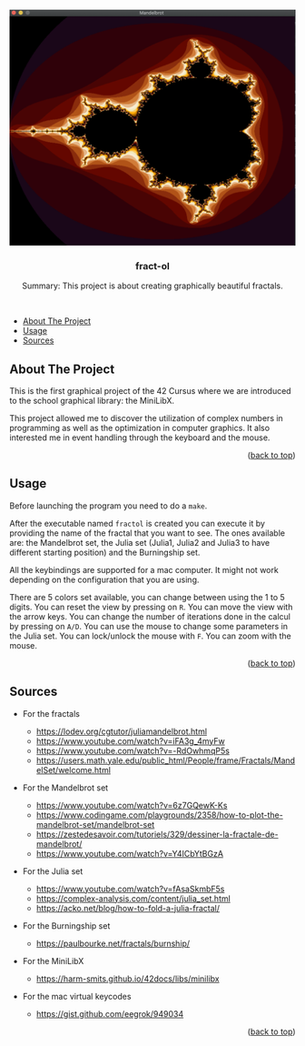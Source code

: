 
<a name="readme-top"></a>

<!-- PROJECT LOGO -->
<br>
<div align="center">
  <img src="logo.png" alt="Logo" />

  <h3 align="center">fract-ol</h3>

  <p align="center">
    Summary:
    This project is about creating graphically beautiful fractals.
  </p>
  <br>
</div>

<!-- TABLE OF CONTENTS -->

- [About The Project](#about-the-project)
- [Usage](#usage)
- [Sources](#sources)

<!-- ABOUT THE PROJECT -->
## About The Project

This is the first graphical project of the 42 Cursus where we are introduced to the school graphical library: the MiniLibX.

This project allowed me to discover the utilization of complex numbers in programming as well as the optimization in computer graphics. It also interested me in event handling through the keyboard and the mouse.

<p align="right">(<a href="#readme-top">back to top</a>)</p>

<!-- USAGE EXAMPLES -->
## Usage

Before launching the program you need to do a `make`.

After the executable named `fractol` is created you can execute it by providing the name of the fractal that you want to see.
The ones available are: the Mandelbrot set, the Julia set (Julia1, Julia2 and Julia3 to have different starting position) and the Burningship set.

All the keybindings are supported for a mac computer. It might not work depending on the configuration that you are using.

There are 5 colors set available, you can change between using the 1 to 5 digits.
You can reset the view by pressing on `R`.
You can move the view with the arrow keys.
You can change the number of iterations done in the calcul by pressing on `A/D`.
You can use the mouse to change some parameters in the Julia set. You can lock/unlock the mouse with `F`.
You can zoom with the mouse.

<p align="right">(<a href="#readme-top">back to top</a>)</p>

<!-- SOURCES -->
## Sources
* For the fractals
  * https://lodev.org/cgtutor/juliamandelbrot.html
  * https://www.youtube.com/watch?v=iFA3g_4myFw
  * https://www.youtube.com/watch?v=-RdOwhmqP5s
  * https://users.math.yale.edu/public_html/People/frame/Fractals/MandelSet/welcome.html

* For the Mandelbrot set
  * https://www.youtube.com/watch?v=6z7GQewK-Ks
  * https://www.codingame.com/playgrounds/2358/how-to-plot-the-mandelbrot-set/mandelbrot-set
  * https://zestedesavoir.com/tutoriels/329/dessiner-la-fractale-de-mandelbrot/
  * https://www.youtube.com/watch?v=Y4ICbYtBGzA

* For the Julia set
  * https://www.youtube.com/watch?v=fAsaSkmbF5s
  * https://complex-analysis.com/content/julia_set.html
  * https://acko.net/blog/how-to-fold-a-julia-fractal/

* For the Burningship set
  * https://paulbourke.net/fractals/burnship/

* For the MiniLibX
  * https://harm-smits.github.io/42docs/libs/minilibx

* For the mac virtual keycodes
  * https://gist.github.com/eegrok/949034

<p align="right">(<a href="#readme-top">back to top</a>)</p>
